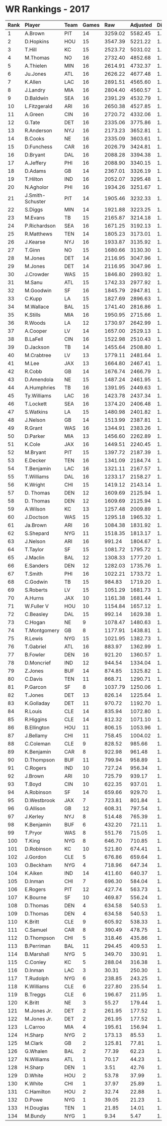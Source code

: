 # WR Rankings - 2017

| Rank | Player           | Team | Games | Raw     | Adjusted | Difficulty | Avg/Game | Typical | Consistency    | Trend    |
| :----| :----------------| :----| :-----| :-------| :--------| :----------| :--------| :-------| :--------------| :--------|
| 1    | A.Brown          | PIT  | 14    | 3259.02 | 5582.45  | 1.000      | 398.75   | 386.93  | 5/1/8          | +147.8%  |
| 2    | D.Hopkins        | HOU  | 15    | 3547.39 | 5221.22  | 1.000      | 348.08   | 335.57  | 8/1/6          | +83.3%   |
| 3    | T.Hill           | KC   | 15    | 2523.72 | 5031.02  | 1.000      | 335.40   | 334.14  | 9/1/5          | +105.1%  |
| 4    | M.Thomas         | NO   | 16    | 2732.40 | 4852.68  | 1.000      | 303.29   | 298.43  | 7/2/7          | +110.1%  |
| 5    | A.Thielen        | MIN  | 16    | 2614.91 | 4732.37  | 1.000      | 295.77   | 310.62  | 9/1/6          | +121.9%  |
| 6    | Ju.Jones         | ATL  | 16    | 2626.22 | 4677.48  | 1.000      | 292.34   | 286.16  | 7/3/6          | +101.3%  |
| 7    | K.Allen          | LAC  | 16    | 2891.51 | 4565.60  | 1.000      | 285.35   | 310.21  | 11/1/4         | +97.2%   |
| 8    | J.Landry         | MIA  | 16    | 2804.40 | 4560.57  | 1.000      | 285.04   | 284.17  | 8/1/7          | +82.0%   |
| 9    | D.Baldwin        | SEA  | 16    | 2391.29 | 4532.79  | 1.000      | 283.30   | 336.07  | 10/1/5         | +106.3%  |
| 10   | L.Fitzgerald     | ARI  | 16    | 2650.38 | 4527.85  | 1.000      | 282.99   | 309.38  | 10/0/6         | +127.3%  |
| 11   | A.Green          | CIN  | 16    | 2720.72 | 4332.06  | 1.000      | 270.75   | 278.02  | 9/1/6          | +152.2%  |
| 12   | G.Tate           | DET  | 16    | 2335.06 | 3775.86  | 1.000      | 235.99   | 230.68  | 7/0/9          | +120.1%  |
| 13   | R.Anderson       | NYJ  | 16    | 2173.23 | 3652.81  | 1.000      | 228.30   | 218.21  | 7/3/6          | +142.0%  |
| 14   | B.Cooks          | NE   | 16    | 2335.09 | 3603.61  | 1.000      | 225.23   | 237.63  | 8/1/7          | +137.5%  |
| 15   | D.Funchess       | CAR  | 16    | 2026.79 | 3424.81  | 1.000      | 214.05   | 215.39  | 7/0/9          | +156.4%  |
| 16   | D.Bryant         | DAL  | 16    | 2088.28 | 3394.38  | 1.000      | 212.15   | 220.19  | 8/0/8          | +103.6%  |
| 17   | A.Jeffery        | PHI  | 16    | 2088.90 | 3340.15  | 1.000      | 208.76   | 201.54  | 6/1/9          | +149.5%  |
| 18   | D.Adams          | GB   | 14    | 2367.01 | 3326.19  | 1.000      | 237.58   | 227.25  | 6/1/7          | +131.9%  |
| 19   | T.Hilton         | IND  | 16    | 2052.07 | 3295.48  | 1.000      | 205.97   | 207.07  | 10/1/5         | +225.8%  |
| 20   | N.Agholor        | PHI  | 16    | 1934.26 | 3251.67  | 1.000      | 203.23   | 210.00  | 9/0/7          | +171.6%  |
| 21   | J.Smith-Schuster | PIT  | 14    | 1905.46 | 3232.33  | 1.000      | 230.88   | 202.27  | 6/1/7          | +178.8%  |
| 22   | S.Diggs          | MIN  | 14    | 1921.88 | 3223.25  | 1.000      | 230.23   | 219.92  | 5/1/8          | +108.7%  |
| 23   | M.Evans          | TB   | 15    | 2165.87 | 3214.18  | 1.000      | 214.28   | 205.21  | 5/1/9          | +107.5%  |
| 24   | P.Richardson     | SEA  | 16    | 1671.25 | 3192.13  | 1.000      | 199.51   | 180.25  | 8/1/7          | +201.1%  |
| 25   | R.Matthews       | TEN  | 14    | 1805.23 | 3173.01  | 1.000      | 226.64   | 262.17  | 10/0/4         | +146.8%  |
| 26   | J.Kearse         | NYJ  | 16    | 1933.87 | 3135.92  | 1.000      | 195.99   | 201.97  | 10/1/5         | +160.3%  |
| 27   | T.Ginn           | NO   | 15    | 1680.66 | 3130.30  | 1.000      | 208.69   | 212.27  | 8/1/6          | +189.5%  |
| 28   | M.Jones          | DET  | 14    | 2116.95 | 3047.96  | 1.000      | 217.71   | 99.31   | 10/0/6         | +133.4%  |
| 29   | M.Jones          | DET  | 14    | 2116.95 | 3047.96  | 1.000      | 217.71   | 99.31   | 10/0/6         | +133.4%  |
| 30   | J.Crowder        | WAS  | 15    | 1846.80 | 2993.92  | 1.000      | 199.59   | 196.62  | 8/1/6          | +200.0%  |
| 31   | M.Sanu           | ATL  | 15    | 1742.33 | 2977.92  | 1.000      | 198.53   | 194.38  | 7/1/7          | +121.7%  |
| 32   | M.Goodwin        | SF   | 16    | 1845.79 | 2947.81  | 1.000      | 184.24   | 195.38  | 10/0/6         | +129.8%  |
| 33   | C.Kupp           | LA   | 15    | 1827.69 | 2896.63  | 1.000      | 193.11   | 188.43  | 7/1/7          | +117.2%  |
| 34   | M.Wallace        | BAL  | 15    | 1741.40 | 2816.86  | 1.000      | 187.79   | 170.36  | 5/0/10         | +163.1%  |
| 35   | K.Stills         | MIA  | 16    | 1950.95 | 2715.66  | 1.000      | 169.73   | 145.38  | 8/0/8          | +234.2%  |
| 36   | R.Woods          | LA   | 12    | 1730.97 | 2642.99  | 1.000      | 220.25   | 207.19  | 5/0/7          | +167.1%  |
| 37   | A.Cooper         | LV   | 14    | 1657.00 | 2529.13  | 1.000      | 180.65   | 156.73  | 7/2/5          | +276.3%  |
| 38   | B.LaFell         | CIN  | 16    | 1522.98 | 2510.43  | 1.000      | 156.90   | 152.81  | 9/1/6          | +116.8%  |
| 39   | D.Jackson        | TB   | 14    | 1455.64 | 2508.80  | 1.000      | 179.20   | 166.59  | 5/1/8          | +104.9%  |
| 40   | M.Crabtree       | LV   | 13    | 1779.11 | 2481.64  | 1.000      | 190.90   | 197.53  | 8/0/5          | +232.1%  |
| 41   | M.Lee            | JAX  | 13    | 1664.80 | 2467.41  | 1.000      | 189.80   | 186.68  | 6/2/5          | INACTIVE |
| 42   | R.Cobb           | GB   | 14    | 1676.74 | 2466.79  | 1.000      | 176.20   | 164.38  | 6/1/7          | +92.8%   |
| 43   | D.Amendola       | NE   | 15    | 1487.24 | 2461.95  | 1.000      | 164.13   | 176.90  | 10/0/5         | +138.2%  |
| 44   | A.Humphries      | TB   | 16    | 1391.95 | 2449.63  | 1.000      | 153.10   | 127.79  | 7/0/9          | +152.0%  |
| 45   | Ty.Williams      | LAC  | 16    | 1423.78 | 2437.34  | 1.000      | 152.33   | 155.65  | 9/0/7          | +227.4%  |
| 46   | T.Lockett        | SEA  | 16    | 1374.20 | 2406.48  | 1.000      | 150.40   | 133.54  | 8/1/7          | +284.5%  |
| 47   | S.Watkins        | LA   | 15    | 1480.98 | 2401.82  | 1.000      | 160.12   | 131.38  | 8/0/7          | +234.4%  |
| 48   | J.Nelson         | GB   | 14    | 1513.99 | 2387.81  | 1.000      | 170.56   | 162.39  | 9/1/4          | +177.0%  |
| 49   | R.Grant          | WAS  | 16    | 1344.91 | 2383.26  | 1.000      | 148.95   | 143.51  | 8/1/7          | +145.6%  |
| 50   | D.Parker         | MIA  | 13    | 1456.60 | 2262.89  | 1.000      | 174.07   | 174.35  | 5/1/7          | +182.1%  |
| 51   | K.Cole           | JAX  | 16    | 1449.51 | 2240.45  | 1.000      | 140.03   | 125.43  | 9/1/6          | +291.8%  |
| 52   | M.Bryant         | PIT  | 15    | 1397.72 | 2187.39  | 1.000      | 145.83   | 161.21  | 9/0/6          | +122.7%  |
| 53   | E.Decker         | TEN  | 16    | 1341.09 | 2184.74  | 1.000      | 136.55   | 143.53  | 9/1/6          | +133.3%  |
| 54   | T.Benjamin       | LAC  | 16    | 1321.11 | 2167.57  | 1.000      | 135.47   | 157.49  | 10/0/6         | +356.6%  |
| 55   | T.Williams       | DAL  | 16    | 1233.17 | 2158.27  | 1.000      | 134.89   | 131.35  | 9/1/6          | +136.7%  |
| 56   | K.Wright         | CHI  | 15    | 1419.12 | 2143.14  | 1.000      | 142.88   | 129.17  | 7/0/8          | +149.0%  |
| 57   | D. Thomas        | DEN  | 12    | 1609.69 | 2125.94  | 1.000      | 177.16   | 177.16  | None/None/None | None     |
| 58   | D. Thomas        | DEN  | 12    | 1609.69 | 2125.94  | 1.000      | 177.16   | 177.16  | None/None/None | None     |
| 59   | A.Wilson         | KC   | 13    | 1257.48 | 2009.89  | 1.000      | 154.61   | 139.15  | 6/1/6          | +228.3%  |
| 60   | J.Doctson        | WAS  | 15    | 1295.18 | 1965.32  | 1.000      | 131.02   | 127.29  | 7/0/8          | +126.9%  |
| 61   | Ja.Brown         | ARI  | 16    | 1084.38 | 1831.92  | 1.000      | 114.50   | 123.20  | 11/0/5         | +263.7%  |
| 62   | S.Shepard        | NYG  | 11    | 1518.35 | 1813.17  | 1.000      | 164.83   | 186.15  | 7/1/3          | +223.3%  |
| 63   | J.Nelson         | ARI  | 16    | 991.24  | 1804.67  | 1.000      | 112.79   | 98.20   | 8/1/7          | +309.6%  |
| 64   | T.Taylor         | SF   | 15    | 1081.72 | 1795.72  | 1.000      | 119.71   | 141.51  | 10/1/4         | +204.9%  |
| 65   | J.Maclin         | BAL  | 12    | 1308.33 | 1777.20  | 1.000      | 148.10   | 152.95  | 7/0/5          | +165.8%  |
| 66   | E.Sanders        | DEN  | 12    | 1282.03 | 1735.76  | 1.000      | 144.65   | 131.72  | 7/0/5          | +198.5%  |
| 67   | T.Smith          | PHI  | 16    | 1022.21 | 1733.72  | 1.000      | 108.36   | 109.36  | 9/1/6          | +421.2%  |
| 68   | C.Godwin         | TB   | 15    | 984.83  | 1719.20  | 1.000      | 114.61   | 116.46  | 10/1/4         | +538.1%  |
| 69   | S.Roberts        | LV   | 15    | 1051.29 | 1681.73  | 1.000      | 112.12   | 121.87  | 9/0/6          | +89.2%   |
| 70   | A.Hurns          | JAX  | 10    | 1161.38 | 1681.44  | 1.000      | 168.14   | 164.37  | 5/1/4          | +90.9%   |
| 71   | W.Fuller V       | HOU  | 10    | 1154.84 | 1657.12  | 1.000      | 165.71   | 143.32  | 5/1/4          | +259.7%  |
| 72   | C.Beasley        | DAL  | 15    | 992.14  | 1629.38  | 1.000      | 108.63   | 101.29  | 9/1/5          | +191.3%  |
| 73   | C.Hogan          | NE   | 9     | 1078.47 | 1480.63  | 1.000      | 164.51   | 149.03  | 4/0/5          | INACTIVE |
| 74   | T.Montgomery     | GB   | 8     | 1177.91 | 1438.81  | 1.000      | 179.85   | 194.81  | 4/0/4          | INACTIVE |
| 75   | R.Lewis          | NYG  | 15    | 1021.95 | 1382.73  | 1.000      | 92.18    | 90.50   | 7/0/8          | +348.6%  |
| 76   | T.Gabriel        | ATL  | 16    | 883.97  | 1362.99  | 1.000      | 85.19    | 95.22   | 12/0/4         | +245.3%  |
| 77   | B.Fowler         | DEN  | 16    | 921.20  | 1360.57  | 1.000      | 85.04    | 80.84   | 8/1/7          | +610.4%  |
| 78   | D.Moncrief       | IND  | 12    | 944.54  | 1334.04  | 1.000      | 111.17   | 141.48  | 8/0/4          | INACTIVE |
| 79   | Z.Jones          | BUF  | 14    | 874.85  | 1325.82  | 1.000      | 94.70    | 99.18   | 9/0/5          | +215.9%  |
| 80   | C.Davis          | TEN  | 11    | 868.71  | 1290.71  | 1.000      | 117.34   | 122.36  | 8/0/3          | +168.1%  |
| 81   | P.Garcon         | SF   | 8     | 1037.79 | 1250.06  | 1.000      | 156.26   | 158.63  | 4/1/3          | INACTIVE |
| 82   | T.Jones          | DET  | 13    | 826.14  | 1225.64  | 1.000      | 94.28    | 98.05   | 8/1/4          | +271.2%  |
| 83   | K.Golladay       | DET  | 11    | 970.72  | 1192.70  | 1.000      | 108.43   | 94.71   | 4/1/6          | +97.5%   |
| 84   | R.Louis          | CLE  | 14    | 835.94  | 1072.80  | 1.000      | 76.63    | 61.33   | 5/2/7          | +252.9%  |
| 85   | R.Higgins        | CLE  | 14    | 812.32  | 1071.10  | 1.000      | 76.51    | 56.80   | 8/2/4          | +378.5%  |
| 86   | B.Ellington      | HOU  | 11    | 806.15  | 1053.96  | 1.000      | 95.81    | 105.79  | 7/0/4          | INACTIVE |
| 87   | J.Bellamy        | CHI  | 11    | 758.45  | 1004.02  | 1.000      | 91.27    | 73.86   | 3/0/8          | +196.7%  |
| 88   | C.Coleman        | CLE  | 9     | 828.52  | 985.66   | 1.000      | 109.52   | 116.87  | 5/0/4          | +415.5%  |
| 89   | K.Benjamin       | CAR  | 8     | 922.98  | 961.48   | 1.000      | 120.19   | 108.53  | 6/0/8          | +159.8%  |
| 90   | D.Thompson       | BUF  | 11    | 799.94  | 958.89   | 1.000      | 87.17    | 92.68   | 10/0/6         | +277.3%  |
| 91   | C.Rogers         | IND  | 10    | 727.24  | 956.34   | 1.000      | 95.63    | 72.62   | 6/0/4          | +220.9%  |
| 92   | J.Brown          | ARI  | 10    | 725.79  | 939.17   | 1.000      | 93.92    | 97.05   | 4/2/4          | +111.1%  |
| 93   | T.Boyd           | CIN  | 10    | 622.35  | 937.01   | 1.000      | 93.70    | 92.61   | 7/0/3          | +263.4%  |
| 94   | A.Robinson       | SF   | 14    | 659.66  | 929.70   | 1.000      | 66.41    | 54.66   | 8/0/6          | +339.3%  |
| 95   | D.Westbrook      | JAX  | 7     | 723.81  | 801.84   | 1.000      | 114.55   | 94.13   | 2/1/4          | +160.8%  |
| 96   | G.Allison        | GB   | 12    | 608.31  | 797.54   | 1.000      | 66.46    | 54.07   | 8/0/4          | +829.9%  |
| 97   | J.Kerley         | NYJ  | 8     | 514.48  | 765.39   | 1.000      | 95.67    | 111.71  | 4/1/3          | INACTIVE |
| 98   | K.Benjamin       | BUF  | 6     | 432.20  | 721.11   | 1.000      | 120.19   | 108.53  | 6/0/8          | +159.8%  |
| 99   | T.Pryor          | WAS  | 8     | 551.76  | 715.05   | 1.000      | 89.38    | 119.64  | 6/0/2          | INACTIVE |
| 100  | T.King           | NYG  | 8     | 646.70  | 710.85   | 1.000      | 88.86    | 90.50   | 4/2/2          | +196.4%  |
| 101  | D.Robinson       | KC   | 10    | 521.80  | 674.41   | 1.000      | 67.44    | 50.27   | 3/2/5          | +164.1%  |
| 102  | J.Gordon         | CLE  | 5     | 676.86  | 659.64   | 1.000      | 131.93   | 133.59  | 2/0/3          | N/A      |
| 103  | O.Beckham        | NYG  | 4     | 718.96  | 647.34   | 1.000      | 161.83   | 181.37  | 2/0/2          | INACTIVE |
| 104  | K.Aiken          | IND  | 14    | 411.60  | 640.37   | 1.000      | 45.74    | 45.25   | 8/0/6          | +561.8%  |
| 105  | D.Inman          | CHI  | 7     | 696.30  | 584.04   | 1.000      | 83.43    | 66.85   | 5/0/5          | +578.7%  |
| 106  | E.Rogers         | PIT  | 12    | 427.74  | 563.73   | 1.000      | 46.98    | 57.19   | 8/0/4          | +452.3%  |
| 107  | K.Bourne         | SF   | 10    | 469.87  | 556.24   | 1.000      | 55.62    | 37.75   | 3/0/7          | +238.2%  |
| 108  | D.Thomas         | DEN  | 4     | 634.58  | 540.53   | 1.000      | 135.13   | 132.36  | 8/1/7          | +132.8%  |
| 109  | D.Thomas         | DEN  | 4     | 634.58  | 540.53   | 1.000      | 135.13   | 132.36  | 8/1/7          | +132.8%  |
| 110  | K.Britt          | CLE  | 9     | 605.92  | 538.33   | 1.000      | 59.81    | 80.17   | 8/0/4          | +266.1%  |
| 111  | C.Samuel         | CAR  | 8     | 390.49  | 478.75   | 1.000      | 59.84    | 73.10   | 6/0/2          | INACTIVE |
| 112  | D.Thompson       | CHI  | 5     | 318.46  | 435.86   | 1.000      | 87.17    | 92.68   | 10/0/6         | +277.3%  |
| 113  | B.Perriman       | BAL  | 11    | 294.45  | 409.53   | 1.000      | 37.23    | 33.99   | 5/1/5          | +517.8%  |
| 114  | B.Marshall       | NYG  | 5     | 349.70  | 330.91   | 1.000      | 66.18    | 60.58   | 3/0/2          | INACTIVE |
| 115  | C.Conley         | KC   | 5     | 288.04  | 316.38   | 1.000      | 63.28    | 67.95   | 2/1/2          | INACTIVE |
| 116  | D.Inman          | LAC  | 3     | 30.31   | 250.30   | 1.000      | 83.43    | 66.85   | 5/0/5          | +578.7%  |
| 117  | T.Rudolph        | NYG  | 6     | 238.85  | 243.25   | 1.000      | 40.54    | 39.97   | 3/0/3          | +715.3%  |
| 118  | K.Williams       | CLE  | 6     | 227.80  | 235.54   | 1.000      | 39.26    | 50.42   | 4/0/2          | INACTIVE |
| 119  | B.Treggs         | CLE  | 6     | 196.67  | 211.95   | 1.000      | 35.32    | 28.67   | 2/0/4          | INACTIVE |
| 120  | K.Britt          | NE   | 3     | 55.27   | 179.44   | 1.000      | 59.81    | 80.17   | 8/0/4          | +266.1%  |
| 121  | M.Jones Jr.      | DET  | 2     | 261.95  | 177.52   | 1.000      | 88.76    | 88.76   | None/None/None | None     |
| 122  | M.Jones Jr.      | DET  | 2     | 261.95  | 177.52   | 1.000      | 88.76    | 88.76   | None/None/None | None     |
| 123  | L.Carroo         | MIA  | 4     | 195.61  | 156.94   | 1.000      | 39.23    | 59.12   | 3/0/1          | INACTIVE |
| 124  | H.Sharp          | NYG  | 2     | 173.13  | 85.53    | 1.000      | 42.76    | 42.76   | 2/0/1          | N/A      |
| 125  | M.Clark          | GB   | 2     | 125.81  | 77.81    | 1.000      | 38.91    | 38.91   | 1/0/1          | N/A      |
| 126  | G.Whalen         | BAL  | 2     | 77.39   | 62.23    | 1.000      | 31.12    | 31.12   | 1/0/1          | INACTIVE |
| 127  | N.Williams       | ATL  | 1     | 70.17   | 44.23    | 1.000      | 44.23    | 44.23   | 0/1/0          | INACTIVE |
| 128  | H.Sharp          | DEN  | 1     | 3.51    | 42.76    | 1.000      | 42.76    | 42.76   | 2/0/1          | N/A      |
| 129  | D.White          | HOU  | 2     | 53.78   | 37.99    | 1.000      | 19.00    | 19.00   | 1/0/1          | N/A      |
| 130  | K.White          | CHI  | 1     | 37.97   | 25.89    | 1.000      | 25.89    | 25.89   | 0/1/0          | INACTIVE |
| 131  | C.Hamilton       | HOU  | 2     | 32.74   | 22.88    | 1.000      | 11.44    | 11.44   | 1/0/1          | N/A      |
| 132  | D.Powe           | NYG  | 1     | 39.05   | 21.23    | 1.000      | 21.23    | 21.23   | 0/1/0          | INACTIVE |
| 133  | H.Douglas        | TEN  | 1     | 21.85   | 14.01    | 1.000      | 14.01    | 14.01   | 0/1/0          | INACTIVE |
| 134  | M.Bundy          | NYG  | 1     | 9.34    | 5.47     | 1.000      | 5.47     | 5.47    | 0/1/0          | N/A      |

